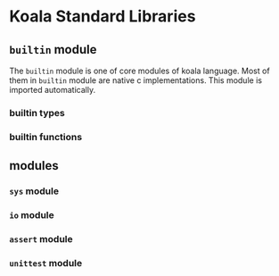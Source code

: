 # Koala Standard Libraries

## `builtin` module

The `builtin` module is one of core modules of koala language. Most of them in `builtin` module are native c implementations. This module is imported automatically.

### builtin types

### builtin functions

## modules

### `sys` module

### `io` module

### `assert` module

### `unittest` module
